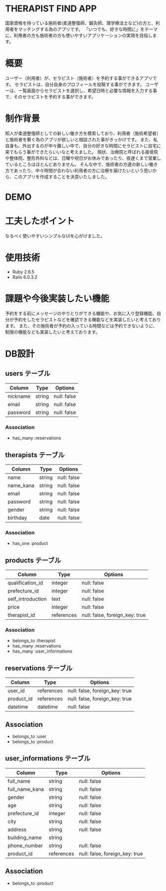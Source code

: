 # THERAPIST FIND APP
国家資格を持っている施術者(柔道整復師、鍼灸師、理学療法士など)の方と、利用者をマッチングする為のアプリです。
「いつでも、好きな時間に」をテーマに、利用者の方も施術者の方も使いやすいアプリケーションの実現を目指します。

# 概要
ユーザー（利用者）が、セラピスト（施術者）を予約する事ができるアプリです。
セラピストは、自分自身のプロフィールを投稿する事ができます。
ユーザーは、一覧画面からセラピストを選択し、希望日時と必要な情報を入力する事で、そのセラピストを予約する事ができます。

# 制作背景
知人が柔道整復師としての新しい働き方を模索しており、利用者（施術希望者）と施術者を繋ぐ為のアプリが欲しいと相談された事がきっかけです。
また、私自身も、外出するのが中々難しい中で、自分の好きな時間にセラピストに自宅に来てもらう事ができたらいいなと考えました。
現状、治療院と呼ばれる接骨院や整体院、整形外科などは、日曜や祝日がお休みであったり、夜遅くまで営業しているところはほとんどありません。
そんな中で、施術者の方達の新しい働き方であったり、中々時間が合わない利用者の方に治療を届けたいという思いから、このアプリを作成することを決意いたしました。

# DEMO

# 工夫したポイント
なるべく使いやすいシンプルなUIを心がけました。

# 使用技術
- Ruby 2.6.5
- Rails 6.0.3.2

# 課題や今後実装したい機能
予約をする前にメッセージのやりとりができる機能や、お気に入り登録機能、自分が予約をしたセラピストなどを確認できる機能などを実装したいと考えております。
また、その施術者が予約の入っている時間などは予約できないように、制限の機能なども実装したいと考えております。

# DB設計

## users テーブル

| Column           | Type   | Options     |
| ---------------- | ------ | ----------- |
| nickname         | string | null: false |
| email            | string | null: false |
| password         | string | null: false |

### Association
- has_many :reservations

## therapists テーブル

| Column              | Type       | Options                        |
| ------------------- | ---------- | ------------------------------ |
| name                | string     | null: false                    |
| name_kana           | string     | null: false                    |
| email               | string     | null: false                    |
| password            | string     | null: false                    |
| gender              | string     | null: false                    |
| birthday            | date       | null: false                    |

### Association
- has_one :product

## products テーブル

| Column            | Type       | Options                        |
| ----------------- | ---------- | ------------------------------ |
| qualification_id  | integer    | null: false                    |
| prefecture_id     | integer    | null: false                    |
| self_introduction | text       | null: false                    |
| price             | integer    | null: false                    |
| therapist_id      | references | null: false, foreign_key: true |

### Association
- belongs_to :therapist
- has_many :reservations
- has_many :user_informations

## reservations テーブル

| Column     | Type       | Options                        |
| ---------- | ---------- | ------------------------------ |
| user_id    | references | null: false, foreign_key: true |
| product_id | references | null: false, foreign_key: true |
| datetime   | datetime   | null: false                    |

## Association
- belongs_to :user
- belongs_to :product

## user_informations テーブル

| Column         | Type       | Options                        |
| -------------- | ---------- | ------------------------------ |
| full_name      | string     | null: false                    |
| full_name_kana | string     | null: false                    |
| gender         | string     | null: false                    |
| age            | string     | null: false                    |
| prefecture_id  | integer    | null: false                    |
| city           | string     | null: false                    |
| address        | string     | null: false                    |
| building_name  | string     |                                |
| phone_number   | string     | null: false                    |
| product_id     | references | null: false, foreign_key: true |

## Association
- belongs_to :product